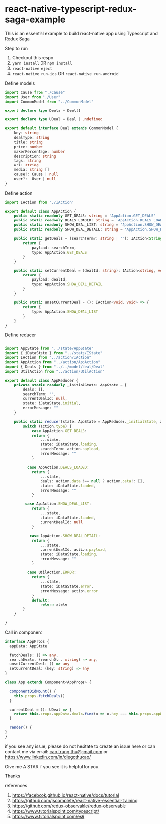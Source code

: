 # react-native-typescript-redux-saga-example
This is an essential example to build react-native app using Typescript and Redux Saga

Step to run
1. Checkout this respo
2. `yarn install` OR `npm install`
3. `react-native eject`
4. `react-native run-ios` OR `react-native run-android`

Define models 

```typescript 
import Cause from "./Cause"
import User from "./User"
import CommonModel from "../CommonModel"

export declare type Deals = Deal[]

export declare type UDeal = Deal | undefined

export default interface Deal extends CommonModel {
    key: string
    dealType: string
    title: string
    price: number
    makerPercentage: number
    description: string
    tags: string
    url: string
    media: string []
    cause?: Cause | null
    user?:  User | null
}
```

Define action 

```typescript 
import IAction from './IAction'

export default class AppAction {
    public static readonly GET_DEALS: string = 'AppAction.GET_DEALS'
    public static readonly DEALS_LOADED: string = 'AppAction.DEALS_LOADED'
    public static readonly SHOW_DEAL_LIST: string = 'AppAction.SHOW_DEAL_LIST'
    public static readonly SHOW_DEAL_DETAIL: string = 'AppAction.SHOW_DEAL_DETAIL'

    public static getDeals = (searchTerm?: string | ''): IAction<String, void> => {
        return {
            payload: searchTerm,
            type: AppAction.GET_DEALS
        }
    }

    public static setCurrentDeal = (dealId: string): IAction<string, void> => {
        return {
            payload: dealId,
            type: AppAction.SHOW_DEAL_DETAIL
        }
    }

    public static unsetCurrentDeal = (): IAction<void, void> => {
        return {
            type: AppAction.SHOW_DEAL_LIST
        }
    }
}
```

Define reducer 

```typescript 

import AppState from "../state/AppState"
import { iDataState } from "../state/IState"
import IAction from "../action/IAction"
import AppAction from "../action/AppAction"
import { Deals } from "../../model/deal/Deal"
import UtilAction from "../action/UtilAction"

export default class AppReducer {
    private static readonly _initialState: AppState = {
        deals: [],
        searchTerm: "",
        currentDealId: null,
        state: iDataState.initial,
        errorMessage: ""
    }

    public static reducer(state: AppState = AppReducer._initialState, action: IAction<any, Deals>): AppState {
        switch (action.type) {
            case AppAction.GET_DEALS:
            return {
                ...state,
                state: iDataState.loading,
                searchTerm: action.payload,
                errorMessage: ""
            }

          case AppAction.DEALS_LOADED:
            return {
                ...state,
                deals: action.data !== null ? action.data!: [],
                state: iDataState.loaded,
                errorMessage: ""
            }

         case AppAction.SHOW_DEAL_LIST:
            return {
                ...state,
                state: iDataState.loaded,
                currentDealId: null
            }

           case AppAction.SHOW_DEAL_DETAIL:
            return {
                ...state,
                currentDealId: action.payload,
                state: iDataState.loading,
                errorMessage: ""
            }

          case UtilAction.ERROR:
            return {
                ...state,
                state: iDataState.error,
                errorMessage: action.error
            }
            default:
                return state
        }
    }

}
```

Call in component 

```typescript 
interface AppProps {
  appData: AppState

  fetchDeals: () => any,
  searchDeals: (searchStr: string) => any,
  unsetCurrentDeal: () => any
  setCurrentDeal: (key: string) => any
}

class App extends Component<AppProps> {

  componentDidMount() {
    this.props.fetchDeals()
  }

  currentDeal = (): UDeal => {
    return this.props.appData.deals.find(x => x.key === this.props.appData.currentDealId)
  }

  render() {
}
}
```

if you see any issue, please do not hesitate to create an issue here or can contact me via email: cao.trung.thu@gmail.com or https://www.linkedin.com/in/diegothucao/

Give me A STAR if you see it is helpful for you.

Thanks

references
1. https://facebook.github.io/react-native/docs/tutorial
2. https://github.com/jscomplete/react-native-essential-training
3. https://github.com/redux-observable/redux-observable
4. https://www.tutorialspoint.com/typescript/
5. https://www.tutorialspoint.com/es6
